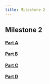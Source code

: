 ```yaml
---
title: Milestone 2
---
```


## Milestone 2

<h4><a href="https://jbs26156.github.io/4800-Term-Project/Milestone2_PartA.html">Part A</a></h4>

<h4><a href="https://jbs26156.github.io/4800-Term-Project/Milestone2_PartB.html">Part B</a></h4>

<h4><a href="https://jbs26156.github.io/4800-Term-Project/Milestone2_PartC.html">Part C</a></h4>

<h4><a href="https://youtu.be/FN4k13d2n7I">Part D</a></h4>
